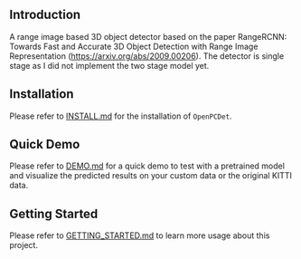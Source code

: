 ## Introduction
A range image based 3D object detector based on the paper RangeRCNN: Towards Fast and Accurate 3D Object Detection with Range Image Representation (https://arxiv.org/abs/2009.00206). The detector is single stage as I did not implement the two stage model yet.

## Installation

Please refer to [INSTALL.md](docs/INSTALL.md) for the installation of `OpenPCDet`.


## Quick Demo
Please refer to [DEMO.md](docs/DEMO.md) for a quick demo to test with a pretrained model and 
visualize the predicted results on your custom data or the original KITTI data.

## Getting Started

Please refer to [GETTING_STARTED.md](docs/GETTING_STARTED.md) to learn more usage about this project.

